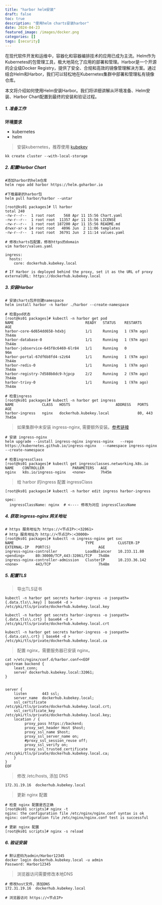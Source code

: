 ```yaml
---
title: "harbor helm安装"
draft: false
toc: true
description: "使用helm charts安装harbor"
date: 2024-04-23
featured_image: /images/docker.png
categories: []
tags: [security]
---
```

在现代软件开发和运维中，容器化和容器编排技术的应用已成为主流。Helm作为Kubernetes的包管理工具，极大地简化了应用的部署和管理。Harbor是一个开源的企业级Docker Registry，提供了安全、合规和高效的镜像管理解决方案。通过结合Helm和Harbor，我们可以轻松地在Kubernetes集群中部署和管理私有镜像仓库。

本文将介绍如何使用Helm安装Harbor。我们将详细讲解从环境准备、Helm安装、Harbor Chart配置到最终的安装和验证过程。<!--more-->
##### 1. 准备工作
**环境要求**
- kubernetes
- helm
> 安装kubernetes，推荐使用 [kubekey](https://github.com/kubesphere/kubekey)
```shell
kk create cluster --with-local-storage
```
##### 2. 配置Harbor Chart
```shell
#添加harbor的helm仓库
helm repo add harbor https://helm.goharbor.io

#下载最新的harbor包
helm pull harbor/harbor --untar
```
```text
[root@ks01 packages]# ll harbor
total 240
-rw-r--r--  1 root root    568 Apr 11 15:56 Chart.yaml
-rw-r--r--  1 root root  11357 Apr 11 15:56 LICENSE
-rw-r--r--  1 root root 187200 Apr 11 15:56 README.md
drwxr-xr-x 14 root root   4096 Jun  2 11:06 templates
-rw-r--r--  1 root root  36791 Jun  2 11:14 values.yaml
```
```shell
# 修改charts包配置，修改https的domain
vim harbor/values.yaml
```
```text
ingress:
  hosts:
    core: dockerhub.kubekey.local
```
```text
# If Harbor is deployed behind the proxy, set it as the URL of proxy
externalURL: https://dockerhub.kubekey.local
```
##### 3. 安装Harbor
```shell
# 安装charts包并创建namespace
helm install harbor -n harbor ./harbor --create-namespace

# 检查pod状态
[root@ks01 packages]# kubectl -n harbor get pod
NAME                                 READY   STATUS    RESTARTS      AGE
harbor-core-6d654dd658-hdxbj         1/1     Running   1 (97m ago)   7h44m
harbor-database-0                    1/1     Running   1 (97m ago)   7h44m
harbor-jobservice-645f8c6469-6lr84   1/1     Running   0             96m
harbor-portal-67df6b8fd4-s2z64       1/1     Running   1 (97m ago)   7h44m
harbor-redis-0                       1/1     Running   1 (97m ago)   7h44m
harbor-registry-7d588b8dc9-hjpcp     2/2     Running   2 (97m ago)   7h44m
harbor-trivy-0                       1/1     Running   1 (97m ago)   7h44m

# 检查ingress
[root@ks01 packages]# kubectl -n harbor get ingress
NAME             CLASS   HOSTS                     ADDRESS   PORTS     AGE
harbor-ingress   nginx   dockerhub.kubekey.local             80, 443   7h45m
```
> 如果集群中未安装 ingress-nginx, 需要额外安装。[参考链接](https://kubernetes.github.io/ingress-nginx/deploy/#quick-start)
```shell
# 安装 ingress-nginx
helm upgrade --install ingress-nginx ingress-nginx   --repo https://kubernetes.github.io/ingress-nginx   --namespace ingress-nginx --create-namespace

# 检查ingressClass
[root@ks01 packages]# kubectl get ingressclasses.networking.k8s.io
NAME    CONTROLLER             PARAMETERS   AGE
nginx   k8s.io/ingress-nginx   <none>       7h45m
```
> 给 harbor 的ingress 配置 ingressClass
```shell
[root@ks01 packages]# kubectl -n harbor edit ingress harbor-ingress
```
```text
spec:
  ingressClassName: nginx  # <---- 修改为对应 ingressClassName
```
##### 4. 获取 ingress-nginx 网关地址
```shell
# https 服务地址为 https://<节点IP>:<32061>
# http 服务地址为 http://<节点IP>:<30000>
[root@ks01 packages]# kubectl -n ingress-nginx get svc
NAME                                 TYPE           CLUSTER-IP      EXTERNAL-IP   PORT(S)                      AGE
ingress-nginx-controller             LoadBalancer   10.233.11.80    <pending>     80:30000/TCP,443:32061/TCP   7h48m
ingress-nginx-controller-admission   ClusterIP      10.233.36.142   <none>        443/TCP                      7h48m
```
##### 5. 配置TLS
> 导出TLS证书
```shell
kubectl -n harbor get secrets harbor-ingress -o jsonpath={.data.tls\\.key} | base64 -d > /etc/pki/tls/private/dockerhub.kubekey.local.key

kubectl -n harbor get secrets harbor-ingress -o jsonpath={.data.tls\\.crt} | base64 -d > /etc/pki/tls/private/dockerhub.kubekey.local.crt

kubectl -n harbor get secrets harbor-ingress -o jsonpath={.data.ca\\.crt} | base64 -d > /etc/pki/tls/private/dockerhub.kubekey.local.ca
```
> 配置 nginx，需要服务器已安装 nginx。
```text
cat >/etc/nginx/conf.d/harbor.conf<<EOF
upstream backend {
    least_conn;
    server dockerhub.kubekey.local:32061;
}


server {
    listen       443 ssl;
    server_name  dockerhub.kubekey.local;
    ssl_certificate     /etc/pki/tls/private/dockerhub.kubekey.local.crt;
    ssl_certificate_key /etc/pki/tls/private/dockerhub.kubekey.local.key;
    location / {
         proxy_pass https://backend;
         proxy_set_header Host $host;
         proxy_ssl_name $host;
         proxy_ssl_server_name on;
         #proxy_ssl_session_reuse off;
         proxy_ssl_verify on;
         proxy_ssl_trusted_certificate /etc/pki/tls/private/dockerhub.kubekey.local.ca;
    }
}
EOF
```
> 修改 /etc/hosts, 添加 DNS
```text
172.31.19.16  dockerhub.kubekey.local
```
> 更新 nginx 配置
```shell
# 检查 nginx 配置是否正确
[root@ks01 scripts]# nginx -t
nginx: the configuration file /etc/nginx/nginx.conf syntax is ok
nginx: configuration file /etc/nginx/nginx.conf test is successful

# 更新 nginx 配置
[root@ks01 scripts]# nginx -s reload
```
##### 6. 验证安装
```shell
# 默认密码为admin/Harbor12345
docker login dockerhub.kubekey.local -u admin
Password: Harbor12345
```
> 浏览器访问需要修改本地DNS
```text
# 修改host文件，添加DNS
172.31.19.16  dockerhub.kubekey.local

# 浏览器访问 https://<节点IP>
```
